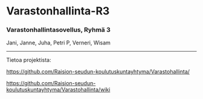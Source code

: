 # Varastonhallinta-R3
### Varastonhallintasovellus, Ryhmä 3
Jani, Janne, Juha, Petri P, Verneri, Wisam

***

Tietoa projektista:

https://github.com/Raision-seudun-koulutuskuntayhtyma/Varastohallinta/

https://github.com/Raision-seudun-koulutuskuntayhtyma/Varastohallinta/wiki
